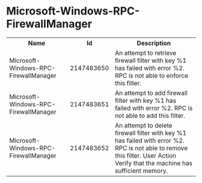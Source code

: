 # Microsoft-Windows-RPC-FirewallManager

<table>
<colgroup><col/><col/><col/></colgroup>
<tr><th>Name</th><th>Id</th><th>Description</th></tr>
<tr><td>Microsoft-Windows-RPC-FirewallManager</td><td>2147483650</td><td>An attempt to retrieve firewall filter with key %1 has failed with error %2. 
RPC is not able to enforce this filter.</td></tr>
<tr><td>Microsoft-Windows-RPC-FirewallManager</td><td>2147483651</td><td>An attempt to add firewall filter with key %1 has failed with error %2. 
RPC is not able to add this filter.</td></tr>
<tr><td>Microsoft-Windows-RPC-FirewallManager</td><td>2147483652</td><td>An attempt to delete firewall filter with key %1 has failed with error %2. 
RPC is not able to remove this filter. 
User Action Verify that the machine has sufficient memory.</td></tr>
</table>
